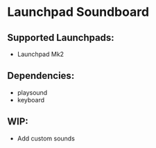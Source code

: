 # Launchpad Soundboard

## Supported Launchpads:
 - Launchpad Mk2
 
## Dependencies:
 - playsound
 - keyboard

## WIP:
 - Add custom sounds
